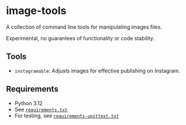 # image-tools

A collection of command line tools for manipulating images files.

Experimental, no guarantees of functionality or code stability.

## Tools

- `instagramable`: Adjusts images for effective publishing on Instagram.

## Requirements

- Python 3.12
- See [`requirements.txt`](requirements.txt)
- For testing, see [`requirements-unittest.txt`](requirements-unittest.txt)
